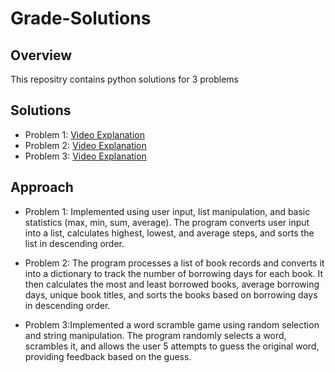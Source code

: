 # Grade-Solutions

## Overview
This repositry contains python solutions for 3 problems


## Solutions
- Problem 1: [Video Explanation](https://drive.google.com/file/d/18crIjX3IOW207PUcIQn1z11c-INqorLp/view?usp=sharing)
- Problem 2: [Video Explanation](https://drive.google.com/file/d/1x38YrvCE_QFu-kzOxR5PwS1EMWq6inEJ/view?usp=sharing)
- Problem 3: [Video Explanation](https://drive.google.com/file/d/1GnaJYPzomksbLD9f2_FkNvmp_R8qdmK7/view?usp=sharing)

## Approach
- Problem 1: Implemented using user input, list manipulation, and basic statistics (max, min, sum, average).
The program converts user input into a list, calculates highest, lowest, and average steps, and sorts the list in descending order.

- Problem 2: The program processes a list of book records and converts it into a dictionary to track the number of borrowing days for each book.
It then calculates the most and least borrowed books, average borrowing days, unique book titles, and sorts the books based on borrowing days in descending order.

- Problem 3:Implemented a word scramble game using random selection and string manipulation.
The program randomly selects a word, scrambles it, and allows the user 5 attempts to guess the original word, providing feedback based on the guess.

